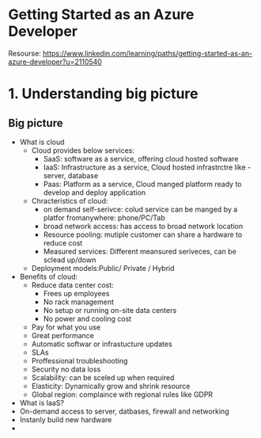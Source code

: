 # Getting Started as an Azure Developer
Resourse: https://www.linkedin.com/learning/paths/getting-started-as-an-azure-developer?u=2110540
# 1. Understanding big picture
## Big picture
- What is cloud
  - Cloud provides below services:
    - SaaS: software as a service, offering cloud hosted software
    - IaaS: Infrastructure as a service, Cloud hosted infrastrctre like - server, database
    - Paas: Platform as a service, Cloud manged platform ready to develop and deploy application
  - Chracteristics of cloud:
    - on demand self-serivce: colud service can be manged by a platfor fromanywhere: phone/PC/Tab
    - broad network access: has access to broad network location
    - Resource pooling: mutiple customer can share a hardware to reduce cost 
    - Measured services: Different meansured seriveces, can be sclead up/down
  - Deployment models:Public/ Private / Hybrid
- Benefits of cloud:
  - Reduce data center cost: 
    -  Frees up employees
    -  No rack management
    -  No setup or running on-site data centers
    -  No power and cooling cost
  -  Pay for what you use
  -  Great performance
  -  Automatic softwar or infrastucture updates
  -  SLAs 
  -  Proffessional troubleshooting
  -  Security no data loss
  -  Scalability: can be sceled up when required
  -  Elasticity: Dynamically grow and shrink resource
  -  Global region: complaince with regional rules like GDPR
-  What is IaaS?
  -  On-demand access to server, datbases, firewall and networking
  -  Instanly build new hardware
  -  
